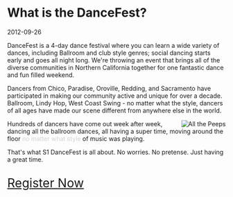 # What is the DanceFest?
2012-09-26

DanceFest is a 4-day dance festival where you can learn a wide variety of dances, including Ballroom and club style genres; social dancing starts early and goes all night long. We're throwing an event that brings all of the diverse communities in Northern California together for one fantastic dance and fun filled weekend.

Dancers from Chico, Paradise, Oroville, Redding, and Sacramento have participated in making our community active and unique for over a decade.  Ballroom, Lindy Hop, West Coast Swing - no matter what the style, dancers of all ages have made our scene different from anywhere else in the world. 

<img src="http://s1dancefest.com/images/articles/what-is-dancefest/back-in-the-dizzle.jpg" style="float: right" title="All the Peeps" />
Hundreds of dancers have come out week after week, dancing all the ballroom dances, all having a super time, moving around the floor <a href="http://www.youtube.com/watch?feature=player_detailpage&v=ZZ5LpwO-An4" style="text-decoration:none;color:#D0D1D4;">no matter what style</a> of music was playing.

<!--
For years, hundreds of dancers have come out week after week to dance to every song in every style of dance.  No matter what style of music is playing, the floor is always full of people having fun.	
-->

That's what S1 DanceFest is all about.  No worries.  No pretense.  Just having a great time.  

<a href="https://dancefest.herokuapp.com/registration" style="font-size: 2em; position: relative; top: 15px">Register Now</a>